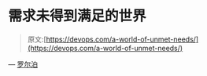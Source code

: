 # 需求未得到满足的世界

> 原文:[https://devops.com/a-world-of-unmet-needs/](https://devops.com/a-world-of-unmet-needs/)

— [罗尔泊](https://devops.com/author/breselman/)
